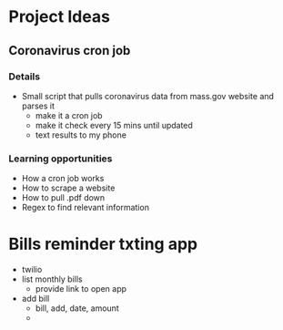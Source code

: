 # Project Ideas
## Coronavirus cron job
### Details
- Small script that pulls coronavirus data from mass.gov website and parses it
  - make it a cron job
  - make it check every 15 mins until updated
  - text results to my phone
### Learning opportunities
- How a cron job works
- How to scrape a website
- How to pull .pdf down
- Regex to find relevant information

# Bills reminder txting app

- twilio 
- list monthly bills
  - provide link to open app
- add bill
  - bill, add, date, amount
  - 

